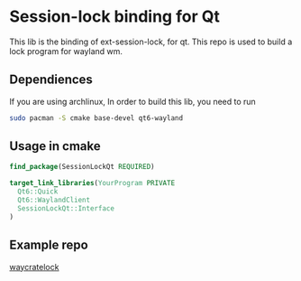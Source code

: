 # Session-lock binding for Qt

This lib is the binding of ext-session-lock, for qt. This repo is used to build a lock program for wayland wm.

## Dependiences

If you are using archlinux, In order to build this lib, you need to run

```bash
sudo pacman -S cmake base-devel qt6-wayland
```

## Usage in cmake

```cmake
find_package(SessionLockQt REQUIRED)

target_link_libraries(YourProgram PRIVATE
  Qt6::Quick
  Qt6::WaylandClient
  SessionLockQt::Interface
)
```


## Example repo

[waycratelock](https://github.com/waycrate/waycratelock)
